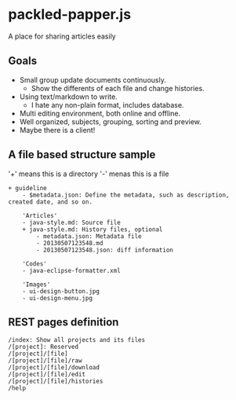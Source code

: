 packled-papper.js
=================

A place for sharing articles easily

## Goals

- Small group update documents continuously.
  - Show the differents of each file and change histories.
- Using text/markdown to write.
  - I hate any non-plain format, includes database.
- Multi editing environment, both online and offline.
- Well organized, subjects, grouping, sorting and preview.
- Maybe there is a client!

## A file based structure sample

'+' means this is a directory
'-' menas this is a file

```
+ guideline
    - $metadata.json: Define the metadata, such as description, created date, and so on.

    'Articles'
    - java-style.md: Source file
    + java-style.md: History files, optional
        - metadata.json: Metadata file
        - 20130507123548.md
        - 20130507123548.json: diff information
    
    'Codes'
    - java-eclipse-formatter.xml
    
    'Images'
    - ui-design-button.jpg
    - ui-design-menu.jpg
```

## REST pages definition

```
/index: Show all projects and its files
/[project]: Reserved
/[project]/[file]
/[project]/[file]/raw
/[project]/[file]/download
/[project]/[file]/edit
/[project]/[file]/histories
/help
```